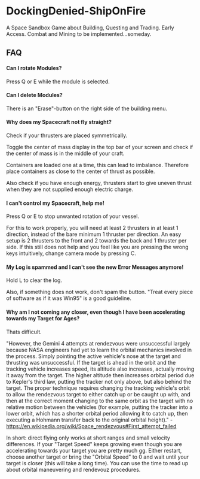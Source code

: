 # DockingDenied-ShipOnFire
A Space Sandbox Game about Building, Questing and Trading. Early Access. Combat and Mining to be implemented...someday.

## FAQ
#### Can I rotate Modules?
Press Q or E while the module is selected.

#### Can I delete Modules?
There is an "Erase"-button on the right side of the building menu.

#### Why does my Spacecraft not fly straight?
Check if your thrusters are placed symmetrically.

Toggle the center of mass display in the top bar of your screen and check if the center of mass is in the middle of your craft.

Containers are loaded one at a time, this can lead to imbalance. Therefore place containers as close to the center of thrust as possible.

Also check if you have enough energy, thrusters start to give uneven thrust when they are not supplied enough electric charge.

#### I can't control my Spacecraft, help me!
Press Q or E to stop unwanted rotation of your vessel.

For this to work properly, you will need at least 2 thrusters in at least 1 direction, instead of the bare minimum 1 thruster per direction.
An easy setup is 2 thrusters to the front and 2 towards the back and 1 thruster per side.
If this still does not help and you feel like you are pressing the wrong keys intuitively, change camera mode by pressing C.

#### My Log is spammed and I can't see the new Error Messages anymore!
Hold L to clear the log.

Also, if something does not work, don't spam the button. "Treat every piece of software as if it was Win95" is a good guideline.

#### Why am I not coming any closer, even though I have been accelerating towards my Target for Ages?
Thats difficult.

"However, the Gemini 4 attempts at rendezvous were unsuccessful largely because NASA engineers had yet to learn the orbital mechanics involved in the process. Simply pointing the active vehicle's nose at the target and thrusting was unsuccessful. If the target is ahead in the orbit and the tracking vehicle increases speed, its altitude also increases, actually moving it away from the target. The higher altitude then increases orbital period due to Kepler's third law, putting the tracker not only above, but also behind the target. The proper technique requires changing the tracking vehicle's orbit to allow the rendezvous target to either catch up or be caught up with, and then at the correct moment changing to the same orbit as the target with no relative motion between the vehicles (for example, putting the tracker into a lower orbit, which has a shorter orbital period allowing it to catch up, then executing a Hohmann transfer back to the original orbital height)."
-https://en.wikipedia.org/wiki/Space_rendezvous#First_attempt_failed

In short: direct flying only works at short ranges and small velocity differences.
If your "Target Speed" keeps growing even though you are accelerating towards your target you are pretty much gg.
Either restart, choose another target or bring the "Orbital Speed" to 0 and wait until your target is closer (this will take a long time).
You can use the time to read up about orbital maneuvering and rendevouz procedures.